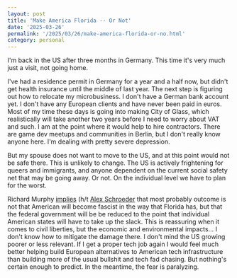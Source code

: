```yaml
---
layout: post
title: 'Make America Florida -- Or Not'
date: '2025-03-26'
permalink: '/2025/03/26/make-america-florida-or-no.html'
category: personal
---
```


I'm back in the US after three months in Germany. This time it's very much just a visit, not going home.

I've had a residence permit in Germany for a year and a half now, but didn't get health insurance until the middle of last year. The next step is figuring out how to relocate my microbusiness. I don't have a German bank account yet. I don't have any European clients and have never been paid in euros. Most of my time these days is going into making City of Glass, which realistically will take another two years before I need to worry about VAT and such. I am at the point where it would help to hire contractors. There are game dev meetups and communities in Berlin, but I don't really know anyone here. I'm dealing with pretty severe depression.

But my spouse does not want to move to the US, and at this point would not be safe there. This is unlikely to change. The US is actively frightening for queers and immigrants, and anyone dependent on the current social safety net that may be going away. Or not. On the individual level we have to plan for the worst. 

Richard Murphy [implies](https://www.taxresearch.org.uk/Blog/2025/03/23/trumps-assault-on-the-usa-seeking-an-explanation/) (h/t [Alex Schroeder](https://alexschroeder.ch/view/2025-03-25-down) that most probably outcome is not that American will become fascist in the way that Florida has, but that the federal government will be be reduced to the point that individual American states will have to take up the slack. This is reassuring when it comes to civil liberties, but the economic and environmental impacts... I don't know how to mitigate the damage there. I don't mind the US growing poorer or less relevant. If I get a proper tech job again I would feel much better helping build European alternatives to American tech infrastructure than building more of the usual bullshit and tech fad chasing. But nothing's certain enough to predict. In the meantime, the fear is paralyzing.





